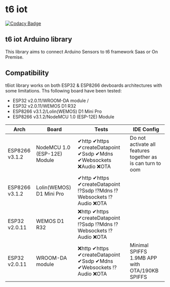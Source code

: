# t6 iot
[![Codacy Badge](https://api.codacy.com/project/badge/Grade/5b1eb9f55e6e462b86eb731fc8b29489)](https://www.codacy.com/app/internetcollaboratif/t6iot?utm_source=github.com&amp;utm_medium=referral&amp;utm_content=mathcoll/t6iot&amp;utm_campaign=Badge_Grade)

##  t6 iot Arduino library
This library aims to connect Arduino Sensors to t6 framework Saas or On Premise.

## Compatibility
t6iot library works on both ESP32 & ESP8266 devboards architectures with some limitations.
Ths following board have been tested:
- ESP32 v2.0.11/WROOM-DA module / 
- ESP32 v2.0.11/WEMOS D1 R32
- ESP8266 v3.1.2/Lolin(WEMOS) D1 Mini Pro
- ESP8266 v3.1.2/NodeMCU 1.0 (ESP-12E) Module

| Arch | Board | Tests | IDE Config |
| ------ | ------ | ------ | ------ |
|ESP8266 v3.1.2|NodeMCU 1.0 (ESP-12E) Module|✔http ✔https ✔createDatapoint ✔Ssdp ✔Mdns ✔Websockets ❌Audio ❌OTA|Do not activate all features together as is can turn to oom|
|ESP8266 v3.1.2|Lolin(WEMOS) D1 Mini Pro|✔http ✔https ✔createDatapoint ⁉️Ssdp ⁉️Mdns ⁉️Websockets ⁉️Audio ❌OTA||
|ESP32 v2.0.11|WEMOS D1 R32|❌http ✔https ✔createDatapoint ⁉️Ssdp ⁉️Mdns ⁉️Websockets ⁉️Audio ❌OTA||
|ESP32 v2.0.11|WROOM-DA module|❌http ✔https ✔createDatapoint ✔Ssdp ✔Mdns ✔Websockets ⁉️Audio ❌OTA|Minimal SPIFFS 1.9MB APP with OTA/190KB SPIFFS|
